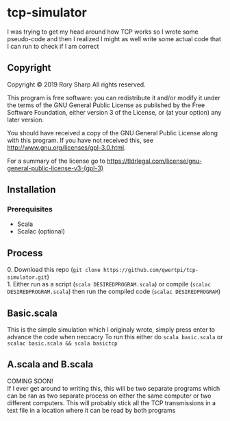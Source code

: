 # tcp-simulator
I was trying to get my head around how TCP works so I wrote some pseudo-code and then I realized I might as well write some actual code that I can run to check if I am correct
## Copyright
Copyright © 2019  Rory Sharp All rights reserved.

This program is free software: you can redistribute it and/or modify
it under the terms of the GNU General Public License as published by
the Free Software Foundation, either version 3 of the License, or
(at your option) any later version.

You should have received a copy of the GNU General Public License
along with this program.  If you have not received this, see <http://www.gnu.org/licenses/gpl-3.0.html>.

For a summary of the license go to https://tldrlegal.com/license/gnu-general-public-license-v3-(gpl-3)
## Installation
### Prerequisites
* Scala
* Scalac (optional)
## Process
0\. Download this repo (`git clone https://github.com/qwertpi/tcp-simulator.git`)  
1\. Either run as a script (`scala DESIREDPROGRAM.scala`) or compile (`scalac DESIREDPROGRAM.scala`) then run the compiled code (`scalac DESIREDPROGRAM`)
## Basic.scala
This is the simple simulation which I originaly wrote, simply press enter to advance the code when neccacry
To run this either do `scala basic.scala` or `scalac basic.scala && scala basictcp`
## A.scala and B.scala
COMING SOON!  
If I ever get around to writing this, this will be two separate programs which can be ran as two separate process on either the same computer or two different computers. This will probably stick all the TCP transmissions in a text file in a location where it can be read by both programs
